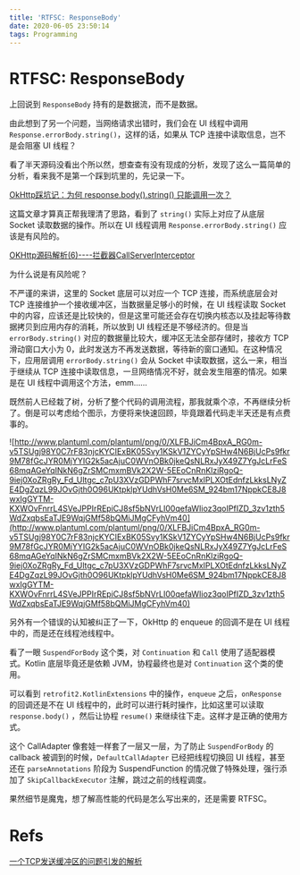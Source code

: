 ```yaml
---
title: 'RTFSC: ResponseBody'
date: 2020-06-05 23:50:14
tags: Programming
---
```


# RTFSC: ResponseBody

上回说到 `ResponseBody` 持有的是数据流，而不是数据。

由此想到了另一个问题，当网络请求出错时，我们会在 UI 线程中调用 `Response.errorBody.string()`，这样的话，如果从 TCP 连接中读取信息，岂不是会阻塞 UI 线程？

看了半天源码没看出个所以然，想查查有没有现成的分析，发现了这么一篇简单的分析，看来我不是第一个踩到坑里的，先记录一下。

[OkHttp踩坑记：为何 response.body().string() 只能调用一次？](https://juejin.im/post/5a524eef518825732c536025)

这篇文章才算真正帮我理清了思路，看到了 `string()` 实际上对应了从底层 Socket 读取数据的操作。所以在 UI 线程调用 `Response.errorBody.string()` 应该是有风险的。

[OKHttp源码解析(6)----拦截器CallServerInterceptor](https://juejin.im/post/5c0791695188251ba9057d23)

为什么说是有风险呢？

不严谨的来讲，这里的 Socket 底层可以对应一个 TCP 连接，而系统底层会对 TCP 连接维护一个接收缓冲区，当数据量足够小的时候，在 UI 线程读取 Socket 中的内容，应该还是比较快的，但是这里可能还会存在切换内核态以及挂起等待数据拷贝到应用内存的消耗，所以放到 UI 线程还是不够经济的。但是当 `errorBody.string()` 对应的数据量比较大，缓冲区无法全部存储时，接收方 TCP 滑动窗口大小为 0，此时发送方不再发送数据，等待新的窗口通知。在这种情况下，应用层调用 `errorBody.string()` 会从 Socket 中读取数据，这么一来，相当于继续从 TCP 连接中读取信息，一旦网络情况不好，就会发生阻塞的情况。如果是在 UI 线程中调用这个方法，emm……

既然前人已经栽了树，分析了整个代码的调用流程，那我就乘个凉，不再继续分析了。倒是可以考虑给个图示，方便将来快速回顾，毕竟跟着代码走半天还是有点费事的。

![http://www.plantuml.com/plantuml/png/0/XLFBJiCm4BpxA_RG0m-v5TSUgj98Y0C7rF83njcKYCIExBK05Svy1KSkV1ZYCyYpSHw4N6BjUcPs9fkr9M78fGcJYR0MjYYIG2k5acAjuC0WVnOBk0jkeQsNLRxJyX49Z7YgJcLrFeS68mqAGeYqINkN6gZrSMCmxmBVk2X2W-5EEoCnRnKlziRgoQ-9iej0XoZRgRy_Fd_Ultgc_c7pU3XVzGDPWhF7srvcMxIPLXOtEdnfzLkksLNyZE4DgZqzL99JOvGjth0O96UKtpklpYUdhVsH0Me6SM_924bm17NppkCE8J8wxIgGYTM-KXWOvFnrrL4SVeJPPIrREpiCJ8sf5bNVrLI00qefaWIioz3qoIPfIZD_3zv1zth5WdZxqbsEaTJE9WqjGMf58bQMiJMgCFyhVm40](http://www.plantuml.com/plantuml/png/0/XLFBJiCm4BpxA_RG0m-v5TSUgj98Y0C7rF83njcKYCIExBK05Svy1KSkV1ZYCyYpSHw4N6BjUcPs9fkr9M78fGcJYR0MjYYIG2k5acAjuC0WVnOBk0jkeQsNLRxJyX49Z7YgJcLrFeS68mqAGeYqINkN6gZrSMCmxmBVk2X2W-5EEoCnRnKlziRgoQ-9iej0XoZRgRy_Fd_Ultgc_c7pU3XVzGDPWhF7srvcMxIPLXOtEdnfzLkksLNyZE4DgZqzL99JOvGjth0O96UKtpklpYUdhVsH0Me6SM_924bm17NppkCE8J8wxIgGYTM-KXWOvFnrrL4SVeJPPIrREpiCJ8sf5bNVrLI00qefaWIioz3qoIPfIZD_3zv1zth5WdZxqbsEaTJE9WqjGMf58bQMiJMgCFyhVm40)

另外有一个错误的认知被纠正了一下，OkHttp 的 enqueue 的回调不是在 UI 线程中的，而是还在线程池线程中。

看了一眼 `SuspendForBody` 这个类，对 `Continuation` 和 `Call` 使用了适配器模式。Kotlin 底层毕竟还是依赖 JVM，协程最终也是对 `Continuation` 这个类的使用。

可以看到 `retrofit2.KotlinExtensions` 中的操作，`enqueue` 之后，`onResponse` 的回调还是不在 UI 线程中的，此时可以进行耗时操作，比如这里可以读取 `response.body()` ，然后让协程 `resume()` 来继续往下走。这样才是正确的使用方式。

这个 CallAdapter 像套娃一样套了一层又一层，为了防止 `SuspendForBody` 的 callback 被调到的时候，`DefaultCallAdapter` 已经把线程切换回 UI 线程，甚至还在 `parseAnnotations` 阶段为 SuspendFunction 的情况做了特殊处理，强行添加了 `SkipCallbackExecutor` 注解，跳过之前的线程调度。

果然细节是魔鬼，想了解高性能的代码是怎么写出来的，还是需要 RTFSC。

# Refs

[一个TCP发送缓冲区的问题引发的解析](https://elsef.com/2020/02/29/%E4%B8%80%E4%B8%AATCP%E5%8F%91%E9%80%81%E7%BC%93%E5%86%B2%E5%8C%BA%E7%9A%84%E9%97%AE%E9%A2%98%E5%BC%95%E5%8F%91%E7%9A%84%E8%A7%A3%E6%9E%90/)
